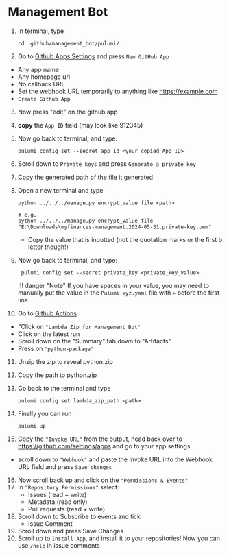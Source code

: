 # Management Bot

1. In terminal, type
	```
	cd .github/management_bot/pulumi/
	```
2. Go to [Github Apps Settings](https://github.com/settings/apps) and press `New GitHub App`
- Any app name
- Any homepage url
- No callback URL
- Set the webhook URL temporarily to anything like https://example.com
- `Create Github App`
3. Now press "edit" on the github app
4. **copy** the `App ID` field (may look like 912345)
5. Now go back to terminal, and type:
	```
   	pulumi config set --secret app_id <your copied App ID>
	 ```
6. Scroll down to `Private keys` and press `Generate a private key`
7. Copy the generated path of the file it generated
8. Open a new terminal and type
	```
 	python ../../../manage.py encrypt_value file <path>

 	# e.g.
 	python ../../../manage.py encrypt_value file "E:\Downloads\myfinances-management.2024-05-31.private-key.pem"
	```
	- Copy the value that is inputted (not the quotation marks or the first b letter though!)
9. Now go back to terminal, and type:
   ```
   	pulumi config set --secret private_key <private_key_value>
   ```

	!!! danger "Note"
   		If you have spaces in your value, you may need to manually put the value in the `Pulumi.xyz.yaml` file with `>` before
   		the first line.


10. Go to [Github Actions](https://github.com/TreyWW/MyFinances/actions)
- "Click on `"Lambda Zip for Management Bot"`
- Click on the latest run
- Scroll down on the "Summary" tab down to "Artifacts"
- Press on `"python-package"`
11. Unzip the zip to reveal python.zip
12. Copy the path to python.zip
13. Go back to the terminal and type

	```
 	pulumi config set lambda_zip_path <path>
	```

14. Finally you can run

	```
	pulumi up
	```

15. Copy the `"Invoke URL"` from the output, head back over to https://github.com/settings/apps and go to your app settings
 - scroll down to `"Webhook"` and paste the Invoke URL into the Webhook URL field and press `Save changes`

16. Now scroll back up and click on the `"Permissions & Events"`
17. In `"Repository Permissions"` select:
	- Issues (read + write)
    - Metadata (read only)
    - Pull requests (read + write)
18. Scroll down to Subscribe to events and tick
    - Issue Comment
19. Scroll down and press Save Changes
20. Scroll up to `Install App`, and install it to your repositories! Now you can use `/help` in issue comments
